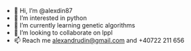 - 👋 Hi, I’m @alexdin87
- 👀 I’m interested in python
- 🌱 I’m currently learning genetic algorithms
- 💞️ I’m looking to collaborate on lppl
- 📫 Reach me alexandrudin@gmail.com and +40722 211 656

<!---
alexdin87/alexdin87 is a ✨ special ✨ repository because its `README.md` (this file) appears on your GitHub profile.
You can click the Preview link to take a look at your changes.
--->
